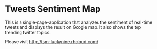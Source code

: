 Tweets Sentiment Map
====================

This is a single-page-application that analyzes the sentiment of real-time tweets and displays the result on Google map. It also shows the top trending twitter topics.

Please visit http://tsm-luckynine.rhcloud.com/
